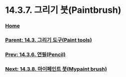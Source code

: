 # 14.3.7. 그리기 붓(Paintbrush)

### [Home](./00-home.md)
### [Parent: 14.3. 그리기 도구(Paint tools)](./14-03-00-paint-tools.md)
### [Prev: 14.3.6. 연필(Pencil)](./14-03-06-pencil.md)
### [Next: 14.3.8. 마이페인트 붓(Mypaint brush)](./14-03-08-mypaint-brush.md)
